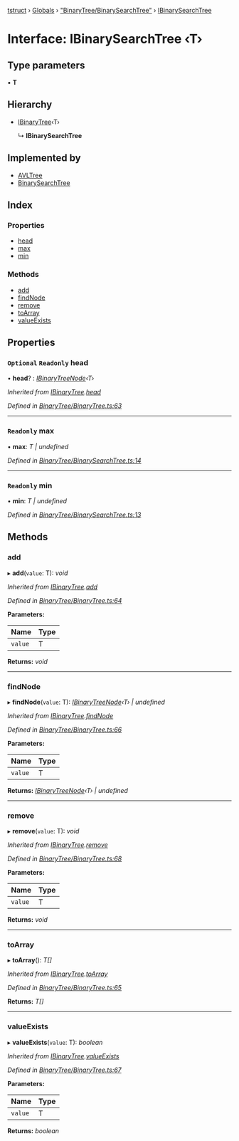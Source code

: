 [tstruct](../README.md) › [Globals](../globals.md) › ["BinaryTree/BinarySearchTree"](../modules/_binarytree_binarysearchtree_.md) › [IBinarySearchTree](_binarytree_binarysearchtree_.ibinarysearchtree.md)

# Interface: IBinarySearchTree ‹**T**›

## Type parameters

▪ **T**

## Hierarchy

* [IBinaryTree](_binarytree_binarytree_.ibinarytree.md)‹T›

  ↳ **IBinarySearchTree**

## Implemented by

* [AVLTree](../classes/_binarytree_avltree_.avltree.md)
* [BinarySearchTree](../classes/_binarytree_binarysearchtree_.binarysearchtree.md)

## Index

### Properties

* [head](_binarytree_binarysearchtree_.ibinarysearchtree.md#optional-readonly-head)
* [max](_binarytree_binarysearchtree_.ibinarysearchtree.md#readonly-max)
* [min](_binarytree_binarysearchtree_.ibinarysearchtree.md#readonly-min)

### Methods

* [add](_binarytree_binarysearchtree_.ibinarysearchtree.md#add)
* [findNode](_binarytree_binarysearchtree_.ibinarysearchtree.md#findnode)
* [remove](_binarytree_binarysearchtree_.ibinarysearchtree.md#remove)
* [toArray](_binarytree_binarysearchtree_.ibinarysearchtree.md#toarray)
* [valueExists](_binarytree_binarysearchtree_.ibinarysearchtree.md#valueexists)

## Properties

### `Optional` `Readonly` head

• **head**? : *[IBinaryTreeNode](_binarytree_binarytree_.ibinarytreenode.md)‹T›*

*Inherited from [IBinaryTree](_binarytree_binarytree_.ibinarytree.md).[head](_binarytree_binarytree_.ibinarytree.md#optional-readonly-head)*

*Defined in [BinaryTree/BinaryTree.ts:63](https://github.com/powerofsoul/tstruct/blob/b1dd7f8/src/BinaryTree/BinaryTree.ts#L63)*

___

### `Readonly` max

• **max**: *T | undefined*

*Defined in [BinaryTree/BinarySearchTree.ts:14](https://github.com/powerofsoul/tstruct/blob/b1dd7f8/src/BinaryTree/BinarySearchTree.ts#L14)*

___

### `Readonly` min

• **min**: *T | undefined*

*Defined in [BinaryTree/BinarySearchTree.ts:13](https://github.com/powerofsoul/tstruct/blob/b1dd7f8/src/BinaryTree/BinarySearchTree.ts#L13)*

## Methods

###  add

▸ **add**(`value`: T): *void*

*Inherited from [IBinaryTree](_binarytree_binarytree_.ibinarytree.md).[add](_binarytree_binarytree_.ibinarytree.md#add)*

*Defined in [BinaryTree/BinaryTree.ts:64](https://github.com/powerofsoul/tstruct/blob/b1dd7f8/src/BinaryTree/BinaryTree.ts#L64)*

**Parameters:**

Name | Type |
------ | ------ |
`value` | T |

**Returns:** *void*

___

###  findNode

▸ **findNode**(`value`: T): *[IBinaryTreeNode](_binarytree_binarytree_.ibinarytreenode.md)‹T› | undefined*

*Inherited from [IBinaryTree](_binarytree_binarytree_.ibinarytree.md).[findNode](_binarytree_binarytree_.ibinarytree.md#findnode)*

*Defined in [BinaryTree/BinaryTree.ts:66](https://github.com/powerofsoul/tstruct/blob/b1dd7f8/src/BinaryTree/BinaryTree.ts#L66)*

**Parameters:**

Name | Type |
------ | ------ |
`value` | T |

**Returns:** *[IBinaryTreeNode](_binarytree_binarytree_.ibinarytreenode.md)‹T› | undefined*

___

###  remove

▸ **remove**(`value`: T): *void*

*Inherited from [IBinaryTree](_binarytree_binarytree_.ibinarytree.md).[remove](_binarytree_binarytree_.ibinarytree.md#remove)*

*Defined in [BinaryTree/BinaryTree.ts:68](https://github.com/powerofsoul/tstruct/blob/b1dd7f8/src/BinaryTree/BinaryTree.ts#L68)*

**Parameters:**

Name | Type |
------ | ------ |
`value` | T |

**Returns:** *void*

___

###  toArray

▸ **toArray**(): *T[]*

*Inherited from [IBinaryTree](_binarytree_binarytree_.ibinarytree.md).[toArray](_binarytree_binarytree_.ibinarytree.md#toarray)*

*Defined in [BinaryTree/BinaryTree.ts:65](https://github.com/powerofsoul/tstruct/blob/b1dd7f8/src/BinaryTree/BinaryTree.ts#L65)*

**Returns:** *T[]*

___

###  valueExists

▸ **valueExists**(`value`: T): *boolean*

*Inherited from [IBinaryTree](_binarytree_binarytree_.ibinarytree.md).[valueExists](_binarytree_binarytree_.ibinarytree.md#valueexists)*

*Defined in [BinaryTree/BinaryTree.ts:67](https://github.com/powerofsoul/tstruct/blob/b1dd7f8/src/BinaryTree/BinaryTree.ts#L67)*

**Parameters:**

Name | Type |
------ | ------ |
`value` | T |

**Returns:** *boolean*
